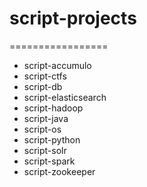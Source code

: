 # script-projects
=================
- script-accumulo
- script-ctfs
- script-db
- script-elasticsearch
- script-hadoop
- script-java
- script-os
- script-python
- script-solr
- script-spark
- script-zookeeper
